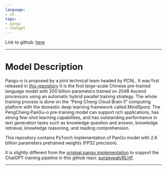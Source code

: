 ```yaml
---
language:
- zh
tags:
- pangu
- chatgpt
---
```


Link to github: [here](https://github.com/sunzeyeah/RLHF)

---


# Model Description

Pangu-α is proposed by a joint technical team headed by PCNL. It was first released in [this repository](https://git.openi.org.cn/PCL-Platform.Intelligence/PanGu-Alpha)  It is the first large-scale Chinese pre-trained language model with 200 billion parameters trained on 2048 Ascend processors using an automatic hybrid parallel training strategy. The whole training process is done on the “Peng Cheng Cloud Brain II” computing platform with the domestic deep learning framework called MindSpore. The PengCheng·PanGu-α pre-training model can support rich applications, has strong few-shot learning capabilities, and has outstanding performance in text generation tasks such as knowledge question and answer, knowledge retrieval, knowledge reasoning, and reading comprehension.

This repository contains PyTorch implementation of PanGu model with 2.6 billion parameters pretrained weights (FP32 precision). 

It is slightly different from the [original pangu implementation](https://huggingface.co/imone/pangu_2_6B) to support the ChatGPT training pipeline in this github repo: [sunzeyeah/RLHF](https://github.com/sunzeyeah/RLHF).

---
